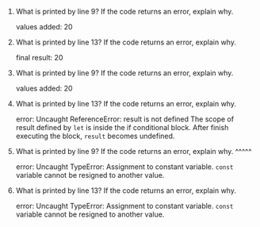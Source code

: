 1. What is printed by line 9? If the code returns an error, explain why. 
   
   values added: 20

2. What is printed by line 13? If the code returns an error, explain why. 
   
   final result: 20

3. What is printed by line 9? If the code returns an error, explain why. 
    
    values added: 20
4. What is printed by line 13? If the code returns an error, explain why. 
   
   error: Uncaught ReferenceError: result is not defined
   The scope of result defined by `let` is inside the if conditional block. After finish executing the block, `result` becomes undefined.
5. What is printed by line 9? If the code returns an error, explain why. ^^^^^
    
    error: Uncaught TypeError: Assignment to constant variable.
    `const` variable cannot be resigned to another value.
6. What is printed by line 13? If the code returns an error, explain why. 
   
   error: Uncaught TypeError: Assignment to constant variable.
   `const` variable cannot be resigned to another value.
